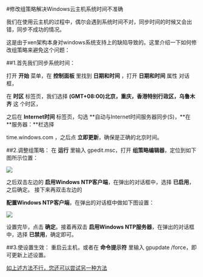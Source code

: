 <!-- --- tag: windows 云主机 独立服务器 -->

<!-- --- title: 修改组策略解决Windows云主机系统时间不准确 -->
#修改组策略解决Windows云主机系统时间不准确

我们在使用云主机的过程中，偶尔会遇到系统时间不对，同步时间的时候又会出错，同步不成功的情况。

这是由于xen架构本身对windows系统支持上的缺陷导致的。这里介绍一下如何修改组策略来避免这个问题： 

##1.首先我们同步系统时间：

   打开 **开始** 菜单，在 **控制面板** 里找到 **日期和时间** ，打开 **日期和时间** 属性 对话框，  

   在 **时区** 标签页，我们选择 **(GMT+08:00)北京，重庆，香港特别行政区，乌鲁木齐** 这    个时区， 

   之后在 **Internet时间** 标签页，勾选 **自动与Internet时间服务器同步(S)，**在 **服务器：**栏选择 

   time.windows.com ，之后点 **立即更新**，确保是正确的北京时间。

##2.调整组策略：
在 **运行** 里输入 gpedit.msc，打开 **组策略编辑器**，定位到如下图所示位置：


![](http://kb.51hosting.com/kb/win2003systim01.png)

之后双击左边的 **启用Windows NTP客户端**，在弹出的对话框中，选择 **已启用**，之后确定。 接下来再双击左边的 

**配置Windows NTP客户端**，在弹出的对话框中做如下图设置：


![](http://kb.51hosting.com/kb/win2003systim02.png?t=1382684848&w=416&h=443&tok=9d19d6)


设置完毕，点击 **确定**。接着再双击 **启用Windows NTP服务器**，在弹出的对话框中，选择 **已禁用**，确定即可。

##3.使设置生效： 
重启云主机，或者在 **命令提示符** 里输入 gpupdate /force，即可更新上述设置。

 [如上述方法不行，您还可以尝试另一种方法 ](http://kb.51hosting.com/kb/updata_time.md)